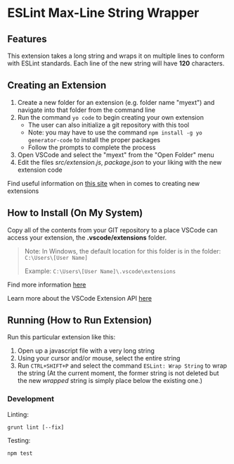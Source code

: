 # ESLint Max-Line String Wrapper

## Features

This extension takes a long string and wraps it on multiple lines to conform with ESLint standards.
Each line of the new string will have **120** characters.

## Creating an Extension

1. Create a new folder for an extension (e.g. folder name "myext") and navigate into that folder from the command line
2. Run the command `yo code` to begin creating your own extension
    - The user can also initialize a git repository with this tool
    - Note: you may have to use the command `npm install -g yo generator-code` to install the proper packages
    - Follow the prompts to complete the process
3. Open VSCode and select the "myext" from the "Open Folder" menu
4. Edit the files _src/extension.js_, _package.json_ to your liking with the new extension code

Find useful information on [this site](https://code.visualstudio.com/docs/extensions/overview) when in comes to creating new extensions

## How to Install (On My System)

Copy all of the contents from your GIT repository to a place VSCode can access your extension, the **.vscode/extensions** folder.

> Note: In Windows, the default location for this folder is in the folder: `C:\Users\[User Name]`
>
> Example: `C:\Users\[User Name]\.vscode\extensions`

Find more information [here](https://code.visualstudio.com/docs/extensions/yocode#_your-extensions-folder)

Learn more about the VSCode Extension API [here](https://code.visualstudio.com/docs/extensionAPI/vscode-api)

## Running (How to Run Extension)

Run this particular extension like this:

1. Open up a javascript file with a very long string
2. Using your cursor and/or mouse, select the entire string
3. Run `CTRL+SHIFT+P` and select the command `ESLint: Wrap String` to wrap the string
(At the current moment, the former string is not deleted but the new _wrapped_ string is simply place below the existing one.)

### Development ###

Linting:

`grunt lint [--fix]`

Testing:

`npm test`
